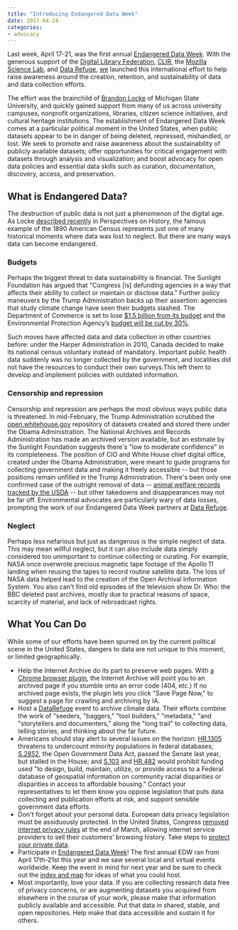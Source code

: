 ```yaml
---
title: "Introducing Endangered Data Week"
date: 2017-04-24
categories: 
- advocacy
---
```


Last week, April 17-21, was the first annual [Endangered Data Week](http://endangereddataweek.org). With the generous support of the [Digital Library Federation](https://diglib.org/), [CLIR](https://www.clir.org/), the [Mozilla Science Lab](https://science.mozilla.org/), and [Data Refuge](https://www.datarefuge.org/), [we](http://endangereddataweek.org/about/) launched this international effort to help raise awareness around the creation, retention, and sustainability of data and data collection efforts.

The effort was the brainchild of [Brandon Locke](https://twitter.com/brandontlocke/status/826939862368518144) of Michigan State University, and quickly gained support from many of us across university campuses, nonprofit organizations, libraries, citizen science initiatives, and cultural heritage institutions. The establishment of Endangered Data Week comes at a particular political moment in the United States, when public datasets appear to be in danger of being deleted, repressed, mishandled, or lost. We seek to promote and raise awareness about the sustainability of publicly available datasets; offer opportunities for critical engagement with datasets through analysis and visualization; and boost advocacy for open data policies and essential data skills such as curation, documentation, discovery, access, and preservation.

## What is Endangered Data?

The destruction of public data is not just a phenomenon of the digital age. As Locke [described recently](https://www.historians.org/publications-and-directories/perspectives-on-history/april-2017/protect-government-data-for-future-historians-announcing-endangered-data-week) in Perspectives on History, the famous example of the 1890 American Census represents just one of many historical moments where data was lost to neglect. But there are many ways data can become endangered. 

### Budgets

Perhaps the biggest threat to data sustainability is financial. The Sunlight Foundation has argued that "Congress [is] defunding agencies in a way that affects their ability to collect or maintain or disclose data." Further policy maneuvers by the Trump Administration backs up their assertion: agencies that study climate change have seen their budgets slashed. The Department of Commerce is set to lose [$1.5 billion from its budget](http://www.mercurynews.com/2017/03/15/winners-and-losers-in-trumps-first-budget-plan/) and the Environmental Protection Agency’s [budget will be cut by 30%](https://www.washingtonpost.com/news/energy-environment/wp/2017/03/01/white-house-proposes-cutting-epa-staff-by-one-fifth-eliminating-key-programs/). 

Such moves have affected data and data collection in other countries before: under the Harper Administration in 2010, Canada decided to make its national census voluntary instead of mandatory. Important public health data suddenly was no longer collected by the government, and localities did not have the resources to conduct their own surveys.This left them to develop and implement policies with outdated information. 

### Censorship and repression

Censorship and repression are perhaps the most obvious ways public data is threatened. In mid-February, the Trump Administration scrubbed the [open.whitehouse.gov](http://open.whitehouse.gov) repository of datasets created and stored there under the Obama Administration. The National Archives and Records Administration has made an archived version available, but an estimate by the Sunlight Foundation suggests there's "low to moderate confidence" in its completeness. The position of CIO and White House chief digital office, created under the Obama Administration, were meant to guide programs for collecting government data and making it freely accessible -- but those positions remain unfilled in the Trump Administration. There's been only one confirmed case of the outright removal of data -- [animal welfare records tracked by the USDA](http://www.sciencemag.org/news/2017/02/trump-administration-blacks-out-animal-welfare-information) -- but other takedowns and disappearances may not be far off. Environmental advocates are particularly wary of data losses, prompting the work of our Endangered Data Week partners at [Data Refuge](https://www.datarefuge.org/).

### Neglect

Perhaps less nefarious but just as dangerous is the simple neglect of data. This may mean willful neglect, but it can also include data simply considered too unimportant to continue collecting or curating. For example, NASA once overwrote precious magnetic tape footage of the Apollo 11 landing when reusing the tapes to record routine satellite data. The loss of NASA data helped lead to the creation of the Open Archival Information System. You also can't find old episodes of the television show Dr. Who: the BBC deleted past archives, mostly due to practical reasons of space, scarcity of material, and lack of rebroadcast rights. 

## What You Can Do

While some of our efforts have been spurred on by the current political scene in the United States, dangers to data are not unique to this moment, or limited geographically. 

- Help the Internet Archive do its part to preserve web pages. With [a Chrome browser plugin](https://chrome.google.com/webstore/detail/wayback-machine/fpnmgdkabkmnadcjpehmlllkndpkmiak), the Internet Archive will point you to an archived page if you stumble onto an error code (404, etc.) If no archived page exists, the plugin lets you click "Save Page Now," to suggest a page for crawling and archiving by IA.
- Host a [DataRefuge](https://www.datarefuge.org/) event to archive climate data. Their efforts combine the work of "seeders, "baggers," "tool builders," "metadata," "and "storytellers and documenters," along the "long trail" to collecting data, telling stories, and thinking about the far future.
- Americans should stay alert to several issues on the horizon: [HR.1305](https://www.congress.gov/bill/115th-congress/house-bill/1305) threatens to undercount minority populations in federal databases; [S.2852](https://www.congress.gov/bill/114th-congress/senate-bill/2852), the Open Government Data Act, passed the Senate last year, but stalled in the House; and [S.103](https://www.congress.gov/bill/115th-congress/senate-bill/103/text) and [HR.482](https://www.congress.gov/bill/115th-congress/house-bill/482/text) would prohibit funding used "to design, build, maintain, utilize, or provide access to a Federal database of geospatial information on community racial disparities or disparities in access to affordable housing." Contact your representatives to let them know you oppose legislation that puts data collecting and publication efforts at risk, and support sensible government data efforts.
- Don't forget about your personal data. European data privacy legislation must be assiduously protected. In the United States, Congress [removed internet privacy rules](https://www.theverge.com/2017/3/31/15138526/isp-privacy-bill-vote-trump-marsha-blackburn-internet-browsing-history) at the end of March, allowing internet service providers to sell their customers’ browsing history. Take steps to [protect your private data](https://www.eff.org/deeplinks/2017/04/heres-how-protect-your-privacy-your-internet-service-provider).
- Participate in [Endangered Data Week](http://endangereddataweek.org)! The first annual EDW ran from April 17th-21st this year and we saw several local and virtual events worldwide. Keep the event in mind for next year and be sure to check out the [index and map](http://endangereddataweek.org/map/) for ideas of what you could host. 
- Most importantly, love your data. If you are collecting research data free of privacy concerns, or are augmenting datasets you acquired from elsewhere in the course of your work, please make that information publicly available and accessible. Put that data in shared, stable, and open repositories. Help make that data accessible and sustain it for others.



